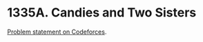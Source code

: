# 1335A. Candies and Two Sisters

[Problem statement on Codeforces](https://codeforces.com/problemset/problem/1335/A?locale=en).